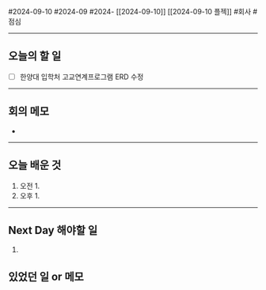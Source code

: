 #2024-09-10 #2024-09 #2024- [[2024-09-10]] [[2024-09-10 플젝]]
#회사 #점심 

---
## 오늘의 할 일
- [ ] 한양대 입학처 고교연계프로그램 ERD 수정
---
## 회의 메모
- 
---
## 오늘 배운 것
1. 오전
    1. 
2. 오후
    1. 
---
## Next Day 해야할 일
1. 


## 있었던 일 or 메모